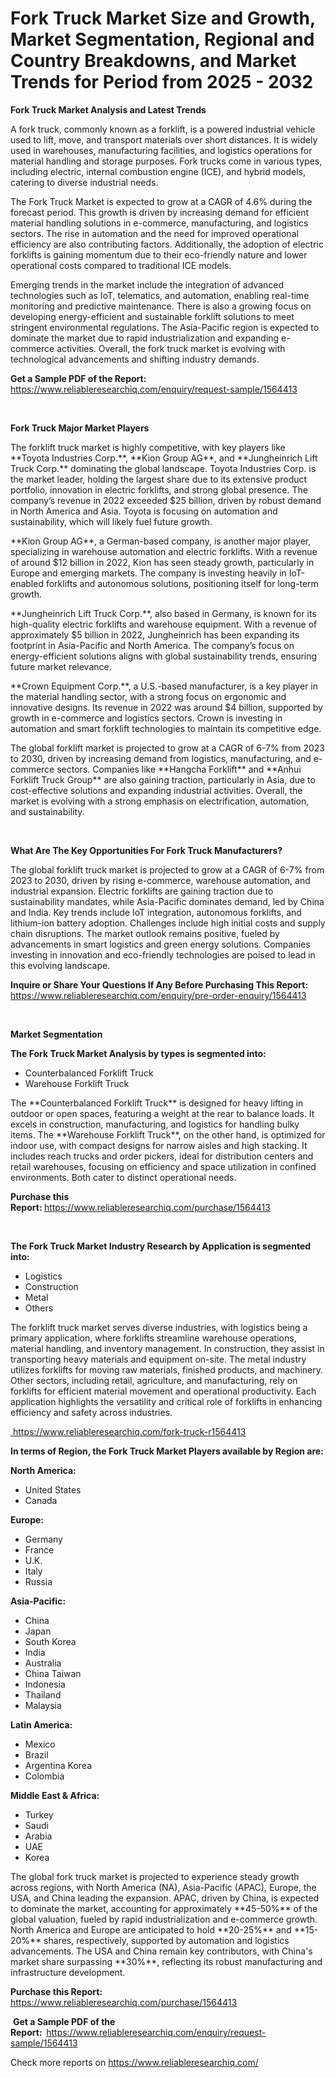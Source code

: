 <p><h1>Fork Truck Market Size and Growth, Market Segmentation, Regional and Country Breakdowns, and Market Trends for Period from 2025 -  2032</h1></p><p><strong>Fork Truck Market Analysis and Latest Trends</strong></p>
<p><p>A fork truck, commonly known as a forklift, is a powered industrial vehicle used to lift, move, and transport materials over short distances. It is widely used in warehouses, manufacturing facilities, and logistics operations for material handling and storage purposes. Fork trucks come in various types, including electric, internal combustion engine (ICE), and hybrid models, catering to diverse industrial needs.</p><p>The Fork Truck Market is expected to grow at a CAGR of 4.6% during the forecast period. This growth is driven by increasing demand for efficient material handling solutions in e-commerce, manufacturing, and logistics sectors. The rise in automation and the need for improved operational efficiency are also contributing factors. Additionally, the adoption of electric forklifts is gaining momentum due to their eco-friendly nature and lower operational costs compared to traditional ICE models.</p><p>Emerging trends in the market include the integration of advanced technologies such as IoT, telematics, and automation, enabling real-time monitoring and predictive maintenance. There is also a growing focus on developing energy-efficient and sustainable forklift solutions to meet stringent environmental regulations. The Asia-Pacific region is expected to dominate the market due to rapid industrialization and expanding e-commerce activities. Overall, the fork truck market is evolving with technological advancements and shifting industry demands.</p></p>
<p><strong>Get a Sample PDF of the Report:&nbsp;</strong> <a href="https://www.reliableresearchiq.com/enquiry/request-sample/1564413?utm_campaign=1140&utm_medium=2&utm_source=Github&utm_content=ia&utm_term=21012025&utm_id=fork-truck">https://www.reliableresearchiq.com/enquiry/request-sample/1564413</a></p>
<p>&nbsp;</p>
<p><strong>Fork Truck Major Market Players</strong></p>
<p><p>The forklift truck market is highly competitive, with key players like **Toyota Industries Corp.**, **Kion Group AG**, and **Jungheinrich Lift Truck Corp.** dominating the global landscape. Toyota Industries Corp. is the market leader, holding the largest share due to its extensive product portfolio, innovation in electric forklifts, and strong global presence. The company’s revenue in 2022 exceeded $25 billion, driven by robust demand in North America and Asia. Toyota is focusing on automation and sustainability, which will likely fuel future growth.</p><p>**Kion Group AG**, a German-based company, is another major player, specializing in warehouse automation and electric forklifts. With a revenue of around $12 billion in 2022, Kion has seen steady growth, particularly in Europe and emerging markets. The company is investing heavily in IoT-enabled forklifts and autonomous solutions, positioning itself for long-term growth.</p><p>**Jungheinrich Lift Truck Corp.**, also based in Germany, is known for its high-quality electric forklifts and warehouse equipment. With a revenue of approximately $5 billion in 2022, Jungheinrich has been expanding its footprint in Asia-Pacific and North America. The company’s focus on energy-efficient solutions aligns with global sustainability trends, ensuring future market relevance.</p><p>**Crown Equipment Corp.**, a U.S.-based manufacturer, is a key player in the material handling sector, with a strong focus on ergonomic and innovative designs. Its revenue in 2022 was around $4 billion, supported by growth in e-commerce and logistics sectors. Crown is investing in automation and smart forklift technologies to maintain its competitive edge.</p><p>The global forklift market is projected to grow at a CAGR of 6-7% from 2023 to 2030, driven by increasing demand from logistics, manufacturing, and e-commerce sectors. Companies like **Hangcha Forklift** and **Anhui Forklift Truck Group** are also gaining traction, particularly in Asia, due to cost-effective solutions and expanding industrial activities. Overall, the market is evolving with a strong emphasis on electrification, automation, and sustainability.</p></p>
<p>&nbsp;</p>
<p><strong>What Are The Key Opportunities For Fork Truck Manufacturers?</strong></p>
<p><p>The global forklift truck market is projected to grow at a CAGR of 6-7% from 2023 to 2030, driven by rising e-commerce, warehouse automation, and industrial expansion. Electric forklifts are gaining traction due to sustainability mandates, while Asia-Pacific dominates demand, led by China and India. Key trends include IoT integration, autonomous forklifts, and lithium-ion battery adoption. Challenges include high initial costs and supply chain disruptions. The market outlook remains positive, fueled by advancements in smart logistics and green energy solutions. Companies investing in innovation and eco-friendly technologies are poised to lead in this evolving landscape.</p></p>
<p><strong>Inquire or Share Your Questions If Any Before Purchasing This Report:</strong> <a href="https://www.reliableresearchiq.com/enquiry/pre-order-enquiry/1564413?utm_campaign=1140&utm_medium=2&utm_source=Github&utm_content=ia&utm_term=21012025&utm_id=fork-truck">https://www.reliableresearchiq.com/enquiry/pre-order-enquiry/1564413</a></p>
<p>&nbsp;</p>
<p><strong>Market Segmentation</strong></p>
<p><strong>The Fork Truck Market Analysis by types is segmented into:</strong></p>
<p><ul><li>Counterbalanced Forklift Truck</li><li>Warehouse Forklift Truck</li></ul></p>
<p><p>The **Counterbalanced Forklift Truck** is designed for heavy lifting in outdoor or open spaces, featuring a weight at the rear to balance loads. It excels in construction, manufacturing, and logistics for handling bulky items. The **Warehouse Forklift Truck**, on the other hand, is optimized for indoor use, with compact designs for narrow aisles and high stacking. It includes reach trucks and order pickers, ideal for distribution centers and retail warehouses, focusing on efficiency and space utilization in confined environments. Both cater to distinct operational needs.</p></p>
<p><strong>Purchase this Report:&nbsp;</strong><a href="https://www.reliableresearchiq.com/purchase/1564413?utm_campaign=1140&utm_medium=2&utm_source=Github&utm_content=ia&utm_term=21012025&utm_id=fork-truck">https://www.reliableresearchiq.com/purchase/1564413</a></p>
<p>&nbsp;</p>
<p><strong>The Fork Truck Market Industry Research by Application is segmented into:</strong></p>
<p><ul><li>Logistics</li><li>Construction</li><li>Metal</li><li>Others</li></ul></p>
<p><p>The forklift truck market serves diverse industries, with logistics being a primary application, where forklifts streamline warehouse operations, material handling, and inventory management. In construction, they assist in transporting heavy materials and equipment on-site. The metal industry utilizes forklifts for moving raw materials, finished products, and machinery. Other sectors, including retail, agriculture, and manufacturing, rely on forklifts for efficient material movement and operational productivity. Each application highlights the versatility and critical role of forklifts in enhancing efficiency and safety across industries.</p></p>
<p><a href="https://www.reliableresearchiq.com/fork-truck-r1564413?utm_campaign=1140&utm_medium=2&utm_source=Github&utm_content=ia&utm_term=21012025&utm_id=fork-truck">&nbsp;https://www.reliableresearchiq.com/fork-truck-r1564413</a></p>
<p><strong>In terms of Region, the Fork Truck Market Players available by Region are:</strong></p>
<p>
    <p> <strong> North America: </strong>
        <ul>
            <li>United States</li>
            <li>Canada</li>
        </ul>
        </p> 
    <p> <strong> Europe: </strong>
        <ul>
            <li>Germany</li>
            <li>France</li>
            <li>U.K.</li>
            <li>Italy</li>
            <li>Russia</li>
        </ul>
        </p> 
    <p> <strong> Asia-Pacific: </strong>
        <ul>
            <li>China</li>
            <li>Japan</li>
            <li>South Korea</li>
            <li>India</li>
            <li>Australia</li>
            <li>China Taiwan</li>
            <li>Indonesia</li>
            <li>Thailand</li>
            <li>Malaysia</li>
        </ul>
        </p> 
    <p> <strong> Latin America: </strong>
        <ul>
            <li>Mexico</li>
            <li>Brazil</li>
            <li>Argentina Korea</li>
            <li>Colombia</li>
        </ul>
        </p> 
    <p> <strong> Middle East & Africa: </strong>
        <ul>
            <li>Turkey</li>
            <li>Saudi</li>
            <li>Arabia</li>
            <li>UAE</li>
            <li>Korea</li>
        </ul>
    </p>
    </p>
<p><p>The global fork truck market is projected to experience steady growth across regions, with North America (NA), Asia-Pacific (APAC), Europe, the USA, and China leading the expansion. APAC, driven by China, is expected to dominate the market, accounting for approximately **45-50%** of the global valuation, fueled by rapid industrialization and e-commerce growth. North America and Europe are anticipated to hold **20-25%** and **15-20%** shares, respectively, supported by automation and logistics advancements. The USA and China remain key contributors, with China's market share surpassing **30%**, reflecting its robust manufacturing and infrastructure development.</p></p>
<p><strong>Purchase this Report: </strong><a href="https://www.reliableresearchiq.com/purchase/1564413?utm_campaign=1140&utm_medium=2&utm_source=Github&utm_content=ia&utm_term=21012025&utm_id=fork-truck">https://www.reliableresearchiq.com/purchase/1564413</a></p>
<p>&nbsp;<strong>Get a Sample PDF of the Report:&nbsp;&nbsp;</strong><a href="https://www.reliableresearchiq.com/enquiry/request-sample/1564413?utm_campaign=1140&utm_medium=2&utm_source=Github&utm_content=ia&utm_term=21012025&utm_id=fork-truck">https://www.reliableresearchiq.com/enquiry/request-sample/1564413</a></p>
<p><strong></strong></p>
<p>Check more reports on <a href="https://www.reliableresearchiq.com/?utm_campaign=1140&utm_medium=2&utm_source=Github&utm_content=ia&utm_term=21012025&utm_id=fork-truck">https://www.reliableresearchiq.com/</a></p>